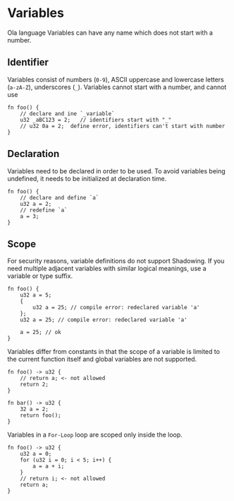 
# Variables

Ola language Variables can have any name which does not start with a number.

## Identifier

Variables consist of numbers (`0-9`), ASCII uppercase and lowercase letters (`a-zA-Z`), underscores (`_`). Variables cannot start with a number, and cannot use

```solidity
fn foo() {
    // declare and ine `_variable`
    u32 _aBC123 = 2;   // identifiers start with "_"
    // u32 0a = 2;  define error, identifiers can't start with number
}
```

## Declaration

Variables need to be declared in order to be used. To avoid variables being undefined, it needs to be initialized at declaration time.

```solidity
fn foo() {
    // declare and define `a`
    u32 a = 2;
    // redefine `a`
    a = 3;
}
```

## Scope

For security reasons, variable definitions do not support Shadowing. If you need multiple adjacent variables with similar logical meanings, use a variable or type suffix.

```solidity
fn foo() {
    u32 a = 5;
    {        
        u32 a = 25; // compile error: redeclared variable 'a'
    };    
    u32 a = 25; // compile error: redeclared variable 'a'

    a = 25; // ok
}
```

Variables differ from constants in that the scope of a variable is limited to the current function itself and global variables are not supported.

```solidity
fn foo() -> u32 {
    // return a; <- not allowed
    return 2;
}

fn bar() -> u32 {
    32 a = 2;
    return foo();
}
```

Variables in a `For-Loop` loop are scoped only inside the loop.

```solidity
fn foo() -> u32 {
    u32 a = 0;
    for (u32 i = 0; i < 5; i++) {
        a = a + i;
    }
    // return i; <- not allowed
    return a;
}
```
